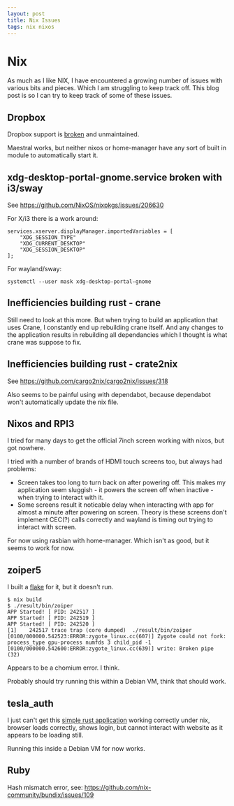 ```yaml
---
layout: post
title: Nix Issues
tags: nix nixos
---
```


# Nix

As much as I like NIX, I have encountered a growing number of issues with
various bits and pieces. Which I am struggling to keep track off. This blog
post is so I can try to keep track of some of these issues.

## Dropbox

Dropbox support is [broken](https://github.com/NixOS/nixpkgs/issues/235345)
and unmaintained.

Maestral works, but neither nixos or home-manager have any sort of built in
module to automatically start it.

## xdg-desktop-portal-gnome.service broken with i3/sway

See <https://github.com/NixOS/nixpkgs/issues/206630>

For X/i3 there is a work around:

```
services.xserver.displayManager.importedVariables = [
    "XDG_SESSION_TYPE"
    "XDG_CURRENT_DESKTOP"
    "XDG_SESSION_DESKTOP"
];
```

For wayland/sway:

```
systemctl --user mask xdg-desktop-portal-gnome
```

## Inefficiencies building rust - crane

Still need to look at this more. But when trying to build an application
that uses Crane, I constantly end up rebuilding crane itself. And any
changes to the application results in rebuilding all dependancies which I
thought is what crane was suppose to fix.

## Inefficiencies building rust - crate2nix

See <https://github.com/cargo2nix/cargo2nix/issues/318>

Also seems to be painful using with dependabot, because dependabot won't
automatically update the nix file.

## Nixos and RPI3

I tried for many days to get the official 7inch screen working with nixos,
but got nowhere.

I tried with a number of brands of HDMI touch screens too, but always had
problems:

* Screen takes too long to turn back on after powering off. This makes my
  application seem sluggish - it powers the screen off when inactive - when
  trying to interact with it.
* Some screens result it noticable delay when interacting with app for
  almost a minute after powering on screen. Theory is these screens don't
  implement CEC(?) calls correctly and wayland is timing out trying to
  interact with screen.

For now using rasbian with home-manager. Which isn't as good, but it seems
to work for now.

## zoiper5

I built a [flake](https://github.com/brianmay/zoiper) for it, but it
doesn't run.

```
$ nix build
$ ./result/bin/zoiper
APP Started! [ PID: 242517 ]
APP Started! [ PID: 242519 ]
APP Started! [ PID: 242520 ]
[1]    242517 trace trap (core dumped)  ./result/bin/zoiper
[0100/000000.542523:ERROR:zygote_linux.cc(607)] Zygote could not fork: process_type gpu-process numfds 3 child_pid -1
[0100/000000.542600:ERROR:zygote_linux.cc(639)] write: Broken pipe (32)
```

Appears to be a chomium error. I think.

Probably should try running this within a Debian VM, think that should
work.

## tesla_auth

I just can't get this [simple rust application](https://github.com/adriankumpf/tesla_auth) working correctly
under nix, browser loads correctly, shows login, but cannot interact with
website as it appears to be loading still.

Running this inside a Debian VM for now works.

## Ruby

Hash mismatch error, see: <https://github.com/nix-community/bundix/issues/109>
